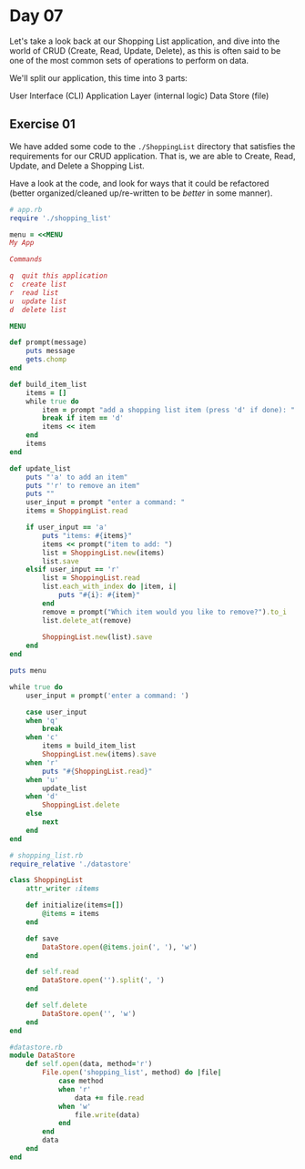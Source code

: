 # Day 07

Let's take a look back at our Shopping List application, and dive into the world of CRUD (Create, Read, Update, Delete), as this is often said to be one of the most common sets of operations to perform on data.

We'll split our application, this time into 3 parts:

User Interface (CLI)
Application Layer (internal logic)
Data Store (file)

## Exercise 01

We have added some code to the `./ShoppingList` directory that satisfies the requirements for our CRUD application. That is, we are able to Create, Read, Update, and Delete a Shopping List.

Have a look at the code, and look for ways that it could be refactored (better organized/cleaned up/re-written to be _better_ in some manner).

```rb
# app.rb
require './shopping_list'

menu = <<MENU
My App

Commands

q  quit this application
c  create list
r  read list
u  update list
d  delete list

MENU

def prompt(message)
    puts message
    gets.chomp
end

def build_item_list
    items = []
    while true do
        item = prompt "add a shopping list item (press 'd' if done): "
        break if item == 'd'
        items << item
    end
    items
end

def update_list
    puts "'a' to add an item"
    puts "'r' to remove an item"
    puts ""
    user_input = prompt "enter a command: "
    items = ShoppingList.read

    if user_input == 'a'
        puts "items: #{items}"
        items << prompt("item to add: ")
        list = ShoppingList.new(items)
        list.save
    elsif user_input == 'r'
        list = ShoppingList.read
        list.each_with_index do |item, i|
            puts "#{i}: #{item}"
        end
        remove = prompt("Which item would you like to remove?").to_i
        list.delete_at(remove)
        
        ShoppingList.new(list).save
    end
end

puts menu

while true do
    user_input = prompt('enter a command: ')

    case user_input
    when 'q'
        break
    when 'c'
        items = build_item_list
        ShoppingList.new(items).save
    when 'r'
        puts "#{ShoppingList.read}"
    when 'u'
        update_list
    when 'd'
        ShoppingList.delete
    else
        next
    end
end

```

```rb
# shopping_list.rb
require_relative './datastore'

class ShoppingList
    attr_writer :items

    def initialize(items=[])
        @items = items
    end

    def save
        DataStore.open(@items.join(', '), 'w')
    end

    def self.read
        DataStore.open('').split(', ')
    end

    def self.delete
        DataStore.open('', 'w')
    end
end

```

```rb
#datastore.rb
module DataStore
    def self.open(data, method='r')
        File.open('shopping_list', method) do |file|
            case method
            when 'r'
                data += file.read
            when 'w'
                file.write(data)
            end
        end
        data
    end
end

```